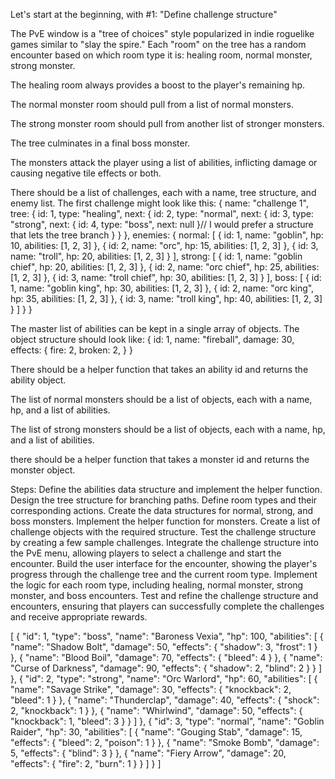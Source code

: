 Let's start at the beginning, with #1: "Define challenge structure"

The PvE window is a "tree of choices" style popularized in indie roguelike games similar to "slay the spire." Each "room" on the tree has a random encounter based on which room type it is: healing room, normal monster, strong monster.

The healing room always provides a boost to the player's remaining hp.

The normal monster room should pull from a list of normal monsters.

The strong monster room should pull from another list of stronger monsters.

The tree culminates in a final boss monster.

The monsters attack the player using a list of abilities, inflicting damage or causing negative tile effects or both.

There should be a list of challenges, each with a name, tree structure, and enemy list.
The first challenge might look like this:
{
    name: "challenge 1",
    tree: {
        id: 1,
        type: "healing",
        next: {
            id: 2,
            type: "normal",
            next: {
                id: 3,
                type: "strong",
                next: {
                    id: 4,
                    type: "boss",
                    next: null
                }// I would prefer a structure that lets the tree branch
            }
        }
    },
    enemies: {
        normal: [
            {
                id: 1,
                name: "goblin",
                hp: 10,
                abilities: [1, 2, 3]
            },
            {
                id: 2,
                name: "orc",
                hp: 15,
                abilities: [1, 2, 3]
            },
            {
                id: 3,
                name: "troll",
                hp: 20,
                abilities: [1, 2, 3]
            }
        ],
        strong: [
            {
                id: 1,
                name: "goblin chief",
                hp: 20,
                abilities: [1, 2, 3]
            },
            {
                id: 2,
                name: "orc chief",
                hp: 25,
                abilities: [1, 2, 3]
            },
            {
                id: 3,
                name: "troll chief",
                hp: 30,
                abilities: [1, 2, 3]
            }
        ],
        boss: [
            {
                id: 1,
                name: "goblin king",
                hp: 30,
                abilities: [1, 2, 3]
            },
            {
                id: 2,
                name: "orc king",
                hp: 35,
                abilities: [1, 2, 3]
            },
            {
                id: 3,
                name: "troll king",
                hp: 40,
                abilities: [1, 2, 3]
            }
        ]
    }
}

The master list of abilities can be kept in a single array of objects. The object structure should look like:
{
    id: 1,
    name: "fireball",
    damage: 30,
    effects: {
        fire: 2,
        broken: 2,
    }
}

There should be a helper function that takes an ability id and returns the ability object.

The list of normal monsters should be a list of objects, each with a name, hp, and a list of abilities.

The list of strong monsters should be a list of objects, each with a name, hp, and a list of abilities.

there should be a helper function that takes a monster id and returns the monster object. 

Steps:
    Define the abilities data structure and implement the helper function.
    Design the tree structure for branching paths.
    Define room types and their corresponding actions.
    Create the data structures for normal, strong, and boss monsters.
    Implement the helper function for monsters.
    Create a list of challenge objects with the required structure.
    Test the challenge structure by creating a few sample challenges.
    Integrate the challenge structure into the PvE menu, allowing players to select a challenge and start the encounter.
    Build the user interface for the encounter, showing the player's progress through the challenge tree and the current room type.
    Implement the logic for each room type, including healing, normal monster, strong monster, and boss encounters.
    Test and refine the challenge structure and encounters, ensuring that players can successfully complete the challenges and receive appropriate rewards.

 [
  {
    "id": 1,
    "type": "boss",
    "name": "Baroness Vexia",
    "hp": 100,
    "abilities": [
      {
        "name": "Shadow Bolt",
        "damage": 50,
        "effects": {
          "shadow": 3,
          "frost": 1
        }
      },
      {
        "name": "Blood Boil",
        "damage": 70,
        "effects": {
          "bleed": 4
        }
      },
      {
        "name": "Curse of Darkness",
        "damage": 90,
        "effects": {
          "shadow": 2,
          "blind": 2
        }
      }
    ]
  },
  {
    "id": 2,
    "type": "strong",
    "name": "Orc Warlord",
    "hp": 60,
    "abilities": [
      {
        "name": "Savage Strike",
        "damage": 30,
        "effects": {
          "knockback": 2,
          "bleed": 1
        }
      },
      {
        "name": "Thunderclap",
        "damage": 40,
        "effects": {
          "shock": 2,
          "knockback": 1
        }
      },
      {
        "name": "Whirlwind",
        "damage": 50,
        "effects": {
          "knockback": 1,
          "bleed": 3
        }
      }
    ]
  },
 {
    "id": 3,
    "type": "normal",
    "name": "Goblin Raider",
    "hp": 30,
    "abilities": [
      {
        "name": "Gouging Stab",
        "damage": 15,
        "effects": {
          "bleed": 2,
          "poison": 1
        }
      },
      {
        "name": "Smoke Bomb",
        "damage": 5,
        "effects": {
          "blind": 3
        }
      },
      {
        "name": "Fiery Arrow",
        "damage": 20,
        "effects": {
          "fire": 2,
          "burn": 1
        }
      }
    ]
  }
]
